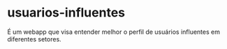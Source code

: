 # usuarios-influentes
É um webapp que visa entender melhor o perfil de usuários influentes em diferentes setores.
